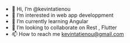 - 👋 Hi, I’m @kevintatienou
- 👀 I’m interested in web app developpment 
- 🌱 I’m currently learning Angular
- 💞️ I’m looking to collaborate on Rest , Flutter
- 📫 How to reach me kevintatienou@gmail.com

<!---
kevintatienou/kevintatienou is a ✨ special ✨ repository because its `README.md` (this file) appears on your GitHub profile.
You can click the Preview link to take a look at your changes.
--->
